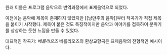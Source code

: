 원래 이름은 프로그램 음악으로 번역과정에서 표제음악으로 되었다.

이전에는 음악에 제목이 존재하지 않았지만 [[낭만주의 음악]]부터 작곡가가 직접 제목을 붙이기 시작했다. 제목이 붙은 것도 특징적이지만 음악과 이야기를 접목하여 분위기를 상상하는 듯한 느낌을 만들 수 있었다. 

대표적인 작곡가: *베를리오즈* 
베를리오즈의 환상교향곡은 표제음악의 전형적인 예시이다. 
